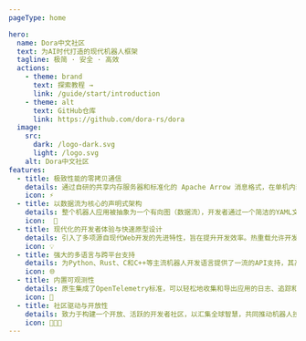 ```yaml
---
pageType: home

hero:
  name: Dora中文社区
  text: 为AI时代打造的现代机器人框架
  tagline: 极简 · 安全 · 高效
  actions:
    - theme: brand
      text: 探索教程 →
      link: /guide/start/introduction
    - theme: alt
      text: GitHub仓库
      link: https://github.com/dora-rs/dora
  image:
    src: 
      dark: /logo-dark.svg
      light: /logo.svg
    alt: Dora中文社区
features:
  - title: 极致性能的零拷贝通信
    details: 通过自研的共享内存服务器和标准化的 Apache Arrow 消息格式，在单机内部实现了真正的“零拷贝”数据传输。这一机制从根本上消除了传统进程间通信的主要性能瓶颈，使其在处理大数据量时延迟极低。
    icon: ⚡️
  - title: 以数据流为核心的声明式架构
    details: 整个机器人应用被抽象为一个有向图（数据流），开发者通过一个简洁的YAML文件来声明式地定义图的结构。这种方式类极大地增强了应用的模块化、可组合性和可配置性，让复杂的系统逻辑变得直观且易于管理。
    icon:  🔗
  - title: 现代化的开发者体验与快速原型设计
    details: 引入了多项源自现代Web开发的先进特性，旨在提升开发效率。热重载允许开发者在不关闭和重启整个机器人系统的情况下，在运行时修改并重新加载代码。大量的开箱即用的预封装节点直接引用，快速搭建和验证原型系统。
    icon: 💡
  - title: 强大的多语言与跨平台支持
    details: 为Python、Rust、C和C++等主流机器人开发语言提供了一流的API支持，其高性能的零拷贝通信对所有支持的语言都有效，特别是解决了AI开发者社区高度依赖的Python性能问题。原生支持 Linux、macOS、Windows。
    icon: 🌐
  - title: 内置可观测性
    details: 原生集成了OpenTelemetry标准，可以轻松地收集和导出应用的日志、追踪和度量数据 。这使得开发者能够利用各种兼容的后端工具（如Prometheus, Datadog）来监控系统状态、分析性能瓶颈和调试复杂问题。
    icon: 🔭
  - title: 社区驱动与开放性
    details: 致力于构建一个开放、活跃的开发者社区，以汇集全球智慧，共同推动机器人技术的发展。作为一个完全开源的项目，其代码库、设计文档和发展路线图都是公开的，鼓励用户和贡献者参与其中，共同塑造框架的未来。
    icon: 🧑‍🤝‍🧑
---
```

